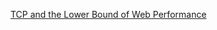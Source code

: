 [TCP and the Lower Bound of Web Performance](http://www.stevesouders.com/blog/2010/07/13/velocity-tcp-and-the-lower-bound-of-web-performance/)
